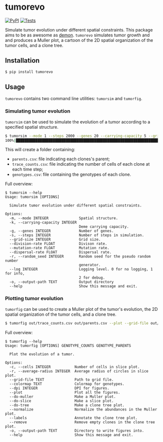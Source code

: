 # tumorevo

[![PyPI](https://img.shields.io/pypi/v/tumorevo.svg?style=flat)](https://pypi.python.org/pypi/tumorevo)
[![Tests](https://github.com/pedrofale/tumorevo/actions/workflows/main.yaml/badge.svg)](https://github.com/pedrofale/tumorevo/actions/workflows/main.yaml)

Simulate tumor evolution under different spatial constraints. This package aims to be as awesome as [demon](https://github.com/robjohnnoble/demon_model).
`tumorevo` simulates tumor growth and and produces a Muller plot, a cartoon of the 2D spatial organization of the tumor cells, and a clone tree.

## Installation

```bash
$ pip install tumorevo
```

## Usage

`tumorevo` contains two command line utilities: `tumorsim` and `tumorfig`.

### Simulating tumor evolution
`tumorsim` can be used to simulate the evolution of a tumor according to a specified spatial structure.
```bash
$ tumorsim --mode 1 --steps 2000 --genes 20 --carrying-capacity 5 --grid-size 20 --division-rate 0.2 --dispersal-rate 0.1
100%|████████████████████████████████████████████████████████████████████████████████████████████████████████████████████████████████████████████████████████████████████████████████████████████████████████████████████████████████████| 1999/1999 [00:07<00:00, 251.69it/s]
```

This will create a folder containing:
* `parents.csv`: file indicating each clones's parent;
* `trace_counts.csv`: file indicating the number of cells of each clone at each time step;
* `genotypes.csv`: file containing the genotypes of each clone.

Full overview:
```
$ tumorsim --help
Usage: tumorsim [OPTIONS]

  Simulate tumor evolution under different spatial constraints.

Options:
  -m, --mode INTEGER              Spatial structure.
  -k, --carrying-capacity INTEGER
                                  Deme carrying capacity.
  -g, --genes INTEGER             Number of genes.
  -s, --steps INTEGER             Number of steps in simulation.
  --grid-size INTEGER             Grid size.
  --division-rate FLOAT           Divison rate.
  --mutation-rate FLOAT           Mutation rate.
  --dispersal-rate FLOAT          Dispersal rate.
  -r, --random_seed INTEGER       Random seed for the pseudo random number
                                  generator.
  --log INTEGER                   Logging level. 0 for no logging, 1 for info,
                                  2 for debug.
  -o, --output-path TEXT          Output directory
  --help                          Show this message and exit.
```

### Plotting tumor evolution
`tumorfig` can be used to create a Muller plot of the tumor's evolution, the 2D spatial organization of the tumor cells, and a clone tree.
```bash
$ tumorfig out/trace_counts.csv out/parents.csv --plot --grid-file out/grid.csv --normalize --remove
```

Full overview:
```
$ tumorfig --help
Usage: tumorfig [OPTIONS] GENOTYPE_COUNTS GENOTYPE_PARENTS

  Plot the evolution of a tumor.

Options:
  -c, --cells INTEGER           Number of cells in slice plot.
  -r, --average-radius INTEGER  Average radius of circles in slice plot.
  --grid-file TEXT              Path to grid file.
  --colormap TEXT               Colormap for genotypes.
  --dpi INTEGER                 DPI for figures.
  --plot                        Plot all the figures.
  --do-muller                   Make a Muller plot.
  --do-slice                    Make a slice plot.
  --do-tree                     Make a clone tree plot.
  --normalize                   Normalize the abundances in the Muller plot.
  --labels                      Annotate the clone tree plot.
  --remove                      Remove empty clones in the clone tree plot.
  -o, --output-path TEXT        Directory to write figures into.
  --help                        Show this message and exit.
```
